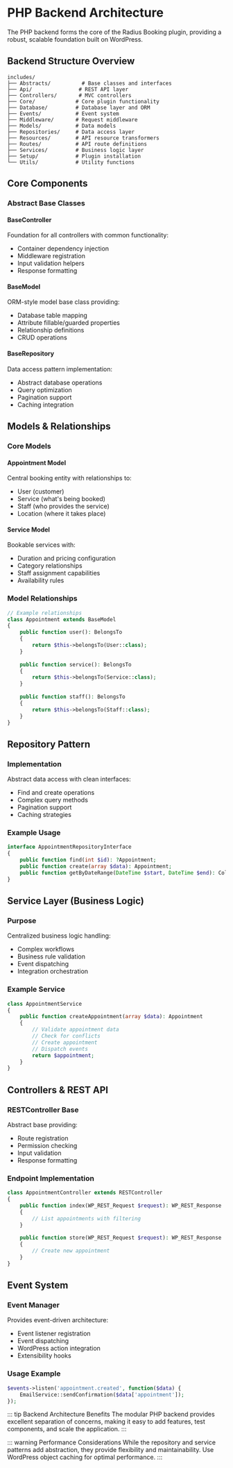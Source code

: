 # PHP Backend Architecture

The PHP backend forms the core of the Radius Booking plugin, providing a robust, scalable foundation built on WordPress.

## Backend Structure Overview

```
includes/
├── Abstracts/          # Base classes and interfaces
├── Api/               # REST API layer
├── Controllers/       # MVC controllers
├── Core/             # Core plugin functionality
├── Database/         # Database layer and ORM
├── Events/           # Event system
├── Middleware/       # Request middleware
├── Models/           # Data models
├── Repositories/     # Data access layer
├── Resources/        # API resource transformers
├── Routes/           # API route definitions
├── Services/         # Business logic layer
├── Setup/            # Plugin installation
└── Utils/            # Utility functions
```

## Core Components

### Abstract Base Classes

#### BaseController
Foundation for all controllers with common functionality:
- Container dependency injection
- Middleware registration
- Input validation helpers
- Response formatting

#### BaseModel
ORM-style model base class providing:
- Database table mapping
- Attribute fillable/guarded properties
- Relationship definitions
- CRUD operations

#### BaseRepository
Data access pattern implementation:
- Abstract database operations
- Query optimization
- Pagination support
- Caching integration

## Models & Relationships

### Core Models

#### Appointment Model
Central booking entity with relationships to:
- User (customer)
- Service (what's being booked)
- Staff (who provides the service)
- Location (where it takes place)

#### Service Model
Bookable services with:
- Duration and pricing configuration
- Category relationships
- Staff assignment capabilities
- Availability rules

### Model Relationships
```php
// Example relationships
class Appointment extends BaseModel
{
    public function user(): BelongsTo
    {
        return $this->belongsTo(User::class);
    }
    
    public function service(): BelongsTo
    {
        return $this->belongsTo(Service::class);
    }
    
    public function staff(): BelongsTo
    {
        return $this->belongsTo(Staff::class);
    }
}
```

## Repository Pattern

### Implementation
Abstract data access with clean interfaces:
- Find and create operations
- Complex query methods
- Pagination support
- Caching strategies

### Example Usage
```php
interface AppointmentRepositoryInterface
{
    public function find(int $id): ?Appointment;
    public function create(array $data): Appointment;
    public function getByDateRange(DateTime $start, DateTime $end): Collection;
}
```

## Service Layer (Business Logic)

### Purpose
Centralized business logic handling:
- Complex workflows
- Business rule validation
- Event dispatching
- Integration orchestration

### Example Service
```php
class AppointmentService
{
    public function createAppointment(array $data): Appointment
    {
        // Validate appointment data
        // Check for conflicts
        // Create appointment
        // Dispatch events
        return $appointment;
    }
}
```

## Controllers & REST API

### RESTController Base
Abstract base providing:
- Route registration
- Permission checking
- Input validation
- Response formatting

### Endpoint Implementation
```php
class AppointmentController extends RESTController
{
    public function index(WP_REST_Request $request): WP_REST_Response
    {
        // List appointments with filtering
    }
    
    public function store(WP_REST_Request $request): WP_REST_Response
    {
        // Create new appointment
    }
}
```

## Event System

### Event Manager
Provides event-driven architecture:
- Event listener registration
- Event dispatching
- WordPress action integration
- Extensibility hooks

### Usage Example
```php
$events->listen('appointment.created', function($data) {
    EmailService::sendConfirmation($data['appointment']);
});
```

::: tip Backend Architecture Benefits
The modular PHP backend provides excellent separation of concerns, making it easy to add features, test components, and scale the application.
:::

::: warning Performance Considerations
While the repository and service patterns add abstraction, they provide flexibility and maintainability. Use WordPress object caching for optimal performance.
:::